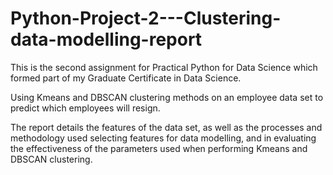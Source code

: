 # Python-Project-2---Clustering-data-modelling-report

This is the second assignment for Practical Python for Data Science which formed part of my Graduate Certificate in Data Science.

Using Kmeans and DBSCAN clustering methods on an employee data set to predict which employees will resign.

The report details the features of the data set, as well as the processes and methodology used selecting features for data modelling, and in evaluating the effectiveness of the parameters used when performing Kmeans and DBSCAN clustering.
